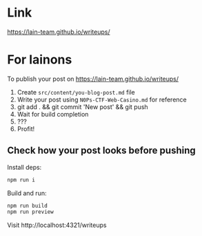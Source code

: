 # Link

https://lain-team.github.io/writeups/

# For lainons

To publish your post on https://lain-team.github.io/writeups/

1. Create `src/content/you-blog-post.md` file
2. Write your post using `N0Ps-CTF-Web-Casino.md` for reference
3. git add . && git commit 'New post' && git push
4. Wait for build completion
5. ???
6. Profit!

## Check how your post looks before pushing

Install deps:
```bash
npm run i
```

Build and run:
```bash
npm run build
npm run preview
```

Visit http://localhost:4321/writeups
